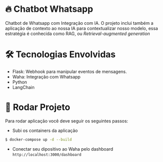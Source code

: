 # 🔥 Chatbot Whatsapp
Chatbot de Whatsapp com Integração com IA. O projeto inclui também a aplicação de contexto 
ao nossa IA para contextualizar nosso modelo, essa estratégia é conhecida como RAG, ou <i>Retrieval-augmented generation</i>

# 🛠️ Tecnologias Envolvidas

- Flask: Webhook para manipular eventos de mensagens.
- Waha: Integração com Whatsapp
- Python
- LangChain

# 🚀 Rodar Projeto

Para rodar aplicação você deve seguir os seguintes passos:

- Subi os containers da aplicação
```bash
$ docker-compose up -d --build
```

- Conectar seu dipositivo ao Waha pelo dashboard `http://localhost:3000/dashboard`

